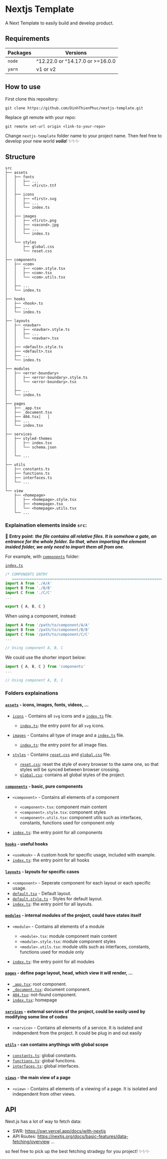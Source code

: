# Nextjs Template

A Next Template to easily build and develop product.

## Requirements

| Packages | Versions                         |
| -------- | -------------------------------- |
| `node`   | ^12.22.0 or ^14.17.0 or >=16.0.0 |
| `yarn`   | v1 or v2                         |

## How to use

First clone this repository:

```shell
git clone https://github.com/DinhThienPhuc/nextjs-template.git
```

Replace git remote with your repo:

```shell
git remote set-url origin <link-to-your-repo>
```

Change `nextjs-template` folder name to your project name. Then feel free to develop your new world **_voila_**! ✨✨✨

## Structure

```shell
src
├── assets
│   ├── fonts
│   │   ├── ...
│   │   └── <first>.ttf
│   │
│   ├── icons
│   │   ├── <first>.svg
│   │   ├── ...
│   │   └── index.ts
│   │
│   ├── images
│   │   ├── <first>.png
│   │   ├── <second>.jpg
│   │   ├── ...
│   │   └── index.ts
│   │
│   └── styles
│       ├── global.css
│       └── reset.css
│
├── components
│   ├── <com>
│   │   ├── <com>.style.tsx
│   │   ├── <com>.tsx
│   │   └── <com>.utils.tsx
│   │
│   ├── ...
│   └── index.ts
│
├── hooks
│   ├── <hook>.ts
│   ├── ...
│   └── index.ts
│
├── layouts
│   ├── <navbar>
│   │   ├── <navbar>.style.ts
│   │   ├── ...
│   │   └── <navbar>.tsx
│   │
│   ├── <default>.style.ts
│   ├── <default>.tsx
│   ├── ...
│   └── index.ts
│
├── modules
│   ├── <error-boundary>
│   │   ├── <error-boundary>.style.ts
│   │   └── <error-boundary>.tsx
│   │
│   ├── ...
│   └── index.ts
│
├── pages
│   ├── _app.tsx
│   ├── _document.tsx
│   ├── 404.tsx│   │
│   ├── ...
│   └── index.tsx
│
├── services
│   ├── styled-themes
│   │   ├── index.tsx
│   │   └── schema.json
│   │
│   └── ...
│
├── utils
│   ├── constants.ts
│   ├── functions.ts
│   ├── interfaces.ts
│   └── ...
│
└── view
    ├── <homepage>
    │   ├── <homepage>.style.tsx
    │   ├── <homepage>.tsx
    │   └── <homepage>.utils.tsx
    └── ...
```

### Explaination elements inside `src`:

🔴 **Entry point**: _**the file contains all relative files. It is somehow a gate, an entrance for the whole folder. So that, when importing the element insided folder, we only need to import them all from one**_.

For example, with [`components`](src/components) folder:

[`index.ts`](src/components/index.ts)

```typescript
/* COMPONENTS ENTRY
   ========================================================================== */
import A from './A/A'
import B from './B/B'
import C from './C/C'
...

export { A, B, C }
```

When using a component, instead:

```typescript
import A from '/path/to/component/A/A'
import B from '/path/to/component/B/B'
import C from '/path/to/component/C/C'
...

// Using component A, B, C
```

We could use the shorter import below:

```typescript
import { A, B, C } from 'components'
...

// Using component A, B, C
```

### Folders explainations

#### [`assets`](src/assets) - icons, images, fonts, videos, ...

- [`icons`](src/assets/icons) - Contains all `svg` icons and a [`index.ts`](src/assets/icons/index.ts) file.

  - [`index.ts`](src/assets/icons/index.ts): the entry point for all `svg` icons.

- [`images`](src/assets/images) - Contains all type of image and a [`index.ts`](src/assets/images/index.ts) file.

  - [`index.ts`](src/assets/images/index.ts): the entry point for all image files.

- [`styles`](src/assets/styles) - Contains [`reset.css`](src/assets/styles/reset.css) and [`global.css`](src/assets/styles/global.css) file.

  - [`reset.css`](src/assets/styles/reset.css): reset the style of every browser to the same one, so that styles will be synced between browser crossing.
  - [`global.css`](src/assets/styles/global.css): contains all global styles of the project.

#### [`components`](src/components) - basic, pure components

- `<component>` - Contains all elements of a component

  - `<component>.tsx`: component main content
  - `<component>.style.tsx`: component styles
  - `<component>.utils.tsx`: component utils such as interfaces, constants, functions used for component only

- [`index.ts`](src/components/index.ts): the entry point for all components

#### [`hooks`](src/hooks) - useful hooks

- `<useHook>` - A custom hook for specific usage, included with example.
- [`index.ts`](src/hooks/index.ts): the entry point for all hooks

#### [`layouts`](src/layouts) - layouts for specific cases

- `<component>` - Seperate component for each layout or each specific usage.
- [`default.tsx`](src/layouts/default.tsx) - Default layout.
- [`default.style.ts`](src/layouts/default.style.ts) - Styles for default layout.
- [`index.ts`](src/layouts/index.ts): the entry point for all layouts.

#### [`modules`](src/modules) - internal modules of the project, could have states itself

- `<module>` - Contains all elements of a module

  - `<module>.tsx`: module component main content
  - `<module>.style.tsx`: module component styles
  - `<module>.utils.tsx`: module utils such as interfaces, constants, functions used for module only

- [`index.ts`](src/modules/index.ts): the entry point for all modules

#### [`pages`](src/pages) - define page layout, head, which view it will render, ...

- [`_app.tsx`](src/pages/_app.tsx): root component.
- [`_document.tsx`](src/pages/_document.tsx): document component.
- [`404.tsx`](src/pages/404.tsx): not-found component.
- [`index.tsx`](src/pages/index.tsx): homepage

#### [`services`](src/services) - external services of the project, could be easily used by modifying some line of codes

- `<service>` - Contains all elements of a service. It is isolated and independent from the project. It could be plug in and out easily

#### [`utils`](src/utils) - can contains anythings with global scope

- [`constants.ts`](src/utils/constants.ts): global constants.
- [`functions.ts`](src/utils/functions.ts): global functions.
- [`interfaces.ts`](src/utils/interfaces.ts): global interfaces.

#### [`views`](src/views) - the main view of a page

- `<view>` - Contains all elements of a viewing of a page. It is isolated and independent from other views.

## API

Next.js has a lot of way to fetch data:

- SWR: https://swr.vercel.app/docs/with-nextjs
- API Routes: https://nextjs.org/docs/basic-features/data-fetching/overview
  ...

so feel free to pick up the best fetching stradegy for you project! ✨✨✨
